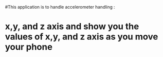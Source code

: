 #This application is to handle accelerometer handling :
# x,y, and z axis and show you the values of x,y, and z axis as you move your phone
